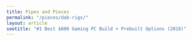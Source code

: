 ```yaml
---
title: Pipes and Pieces
permalink: "/pieces/dab-rigs/"
layout: article
seotitle: "#1 Best $600 Gaming PC Build + Prebuilt Options (2018)" 
---
```


